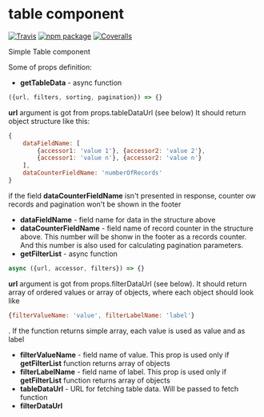 # table component

[![Travis][build-badge]][build]
[![npm package][npm-badge]][npm]
[![Coveralls][coveralls-badge]][coveralls]

Simple  Table component

Some of props definition:
* __getTableData__ - async function
 ```javascript
({url, filters, sorting, pagination}) => {}
```
 __url__ argument is got from props.tableDataUrl (see below)
 It should return object structure like this:
```javascript
{
    dataFieldName: [
        {accessor1: 'value 1'}, {accessor2: 'value 2'},
        {accessor1: 'value n'}, {accessor2: 'value n'}
    ],
    dataCounterFieldName: 'numberOfRecords'
}
```
if the field **dataCounterFieldName** isn't presented in response, counter ow records and pagination won't be shown in the footer
* __dataFieldName__ - field name for data in the structure above
* __dataCounterFieldName__ - field name of record counter in the structure above. This number will be shonw in the footer as a records counter. And this number is also used for calculating pagination parameters. 
* __getFilterList__ - async function 
```javascript
async ({url, accessor, filters}) => {}
```
 __url__ argument is got from props.filterDataUrl (see below).
 It should return array of ordered values or array of objects, where each object should look like
```javascript
{filterValueName: 'value', filterLabelName: 'label'}
```
. If the function returns simple array, each value is used as value and as label
 * __filterValueName__ - field name of value. This prop is used only if __getFilterList__ function returns array of objects 
* __filterLabelName__ - field name of label. This prop is used only if __getFilterList__ function returns array of objects 
* __tableDataUrl__ - URL for fetching table data. Will be passed to fetch function
* __filterDataUrl__

[build-badge]: https://img.shields.io/travis/user/repo/master.png?style=flat-square
[build]: https://travis-ci.org/user/repo

[npm-badge]: https://img.shields.io/npm/v/npm-package.png?style=flat-square
[npm]: https://www.npmjs.org/package/npm-package

[coveralls-badge]: https://img.shields.io/coveralls/user/repo/master.png?style=flat-square
[coveralls]: https://coveralls.io/github/user/repo

